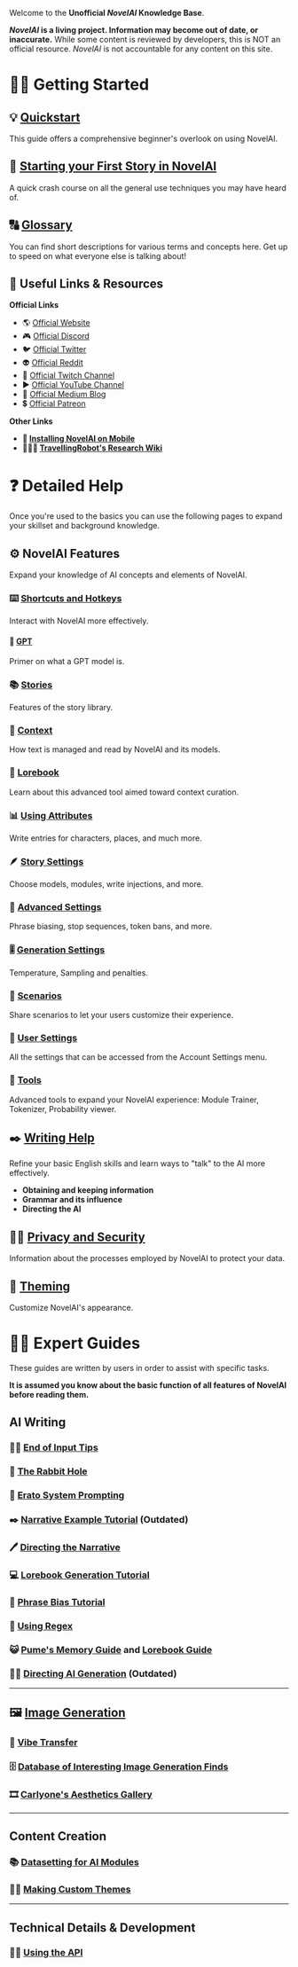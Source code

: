 Welcome to the **Unofficial *NovelAI* Knowledge Base**.


***NovelAI* is a living project. Information may become out of date, or inaccurate.**
While some content is reviewed by developers, this is NOT an official resource.
*NovelAI* is not accountable for any content on this site.

# 🏃‍♀️ Getting Started

## **💡 [Quickstart](Quickstart)**

This guide offers a comprehensive beginner\'s overlook on using NovelAI.

##  **🔰 [Starting your First Story in NovelAI](Starting-your-first-story-in-NovelAI)**

A quick crash course on all the general use techniques you may have heard of.

## **🔠 [Glossary](Glossary)**

You can find short descriptions for various terms and concepts here. Get up to speed on what everyone else is talking about!

## 🔗 Useful Links & Resources

**Official Links**

-   🌎 [Official Website](https://novelai.net/)
-   🎮 [Official Discord](https://discord.gg/novelai)
-   🐦 [Official Twitter](https://twitter.com/novelaiofficial)
-   👽 [Official Reddit](https://www.reddit.com/r/NovelAi/)
-   🎥 [Official Twitch Channel](https://www.twitch.tv/novelai)
-   ▶️ [Official YouTube Channel](https://www.youtube.com/channel/UCTK_ytXlba9AmtWTTLuTlxw)
-   📰 [Official Medium Blog](https://novelai.medium.com/)
-   💲 [Official Patreon](https://patreon.com/novelai)

**Other Links**

-   **📱 [Installing NovelAI on Mobile](Installing-NovelAI-on-Mobile)**
-   **👩🏿‍🔬 [TravellingRobot\'s Research Wiki](https://github.com/TravellingRobot/NAI_Community_Research/wiki)**

# ❓ Detailed Help

Once you're used to the basics you can use the following pages to expand your skillset and background knowledge.

## **⚙️ NovelAI Features**

Expand your knowledge of AI concepts and elements of NovelAI.

### **⌨️ [Shortcuts and Hotkeys](Shortcuts-and-Hotkeys)**

Interact with NovelAI more effectively.

#### **🧠 [GPT](GPT)**

Primer on what a GPT model is.

### **📚 [Stories](Stories)**

Features of the story library.

### **📃 [Context](Context)**

How text is managed and read by NovelAI and its models.

### **📖 [Lorebook](Lorebook)**
Learn about this advanced tool aimed toward context curation.

### **📊 [Using Attributes](Using-Attributes)**
Write entries for characters, places, and much more.

### **🪶 [Story Settings](Story-Settings)**

Choose models, modules, write injections, and more.

### **🔬 [Advanced Settings](Advanced-Settings)**

Phrase biasing, stop sequences, token bans, and more.

### **🎚️ [Generation Settings](Generation-Settings)**

Temperature, Sampling and penalties.

### **🤝 [Scenarios](Scenarios)**

Share scenarios to let your users customize their experience.

### **🧰 [User Settings](User-Settings)**

All the settings that can be accessed from the Account Settings menu.

### **🔧 [Tools](Tools)**

Advanced tools to expand your NovelAI experience: Module Trainer, Tokenizer, Probability viewer.

## **✒️ [Writing Help](Writing-Help)**

Refine your basic English skills and learn ways to "talk" to the AI more effectively.

- **Obtaining and keeping information**
- **Grammar and its influence**
- **Directing the AI**

## **🕵️‍♂️ [Privacy and Security](Privacy-and-Security)**

Information about the processes employed by NovelAI to protect your data.

## **🎨 [Theming](Theming)**

Customize NovelAI's appearance.

# 👩‍💻 Expert Guides

These guides are written by users in order to assist with specific
tasks.

**It is assumed you know about the basic function of all features of
NovelAI before reading them.**

## AI Writing

### **👨‍🏫 [End of Input Tips](End-of-Input-Tips)**

### **🐇 [The Rabbit Hole](The-Rabbit-Hole)**

### **💪 [Erato System Prompting](Erato-System-Prompt)**

### **✒️ [Narrative Example Tutorial](Narrative-Example-Tutorial)** (Outdated)

### **🖊️ [Directing the Narrative](Directing-the-Narrative)**

### **💻 [Lorebook Generation Tutorial](Lorebook-Generation-Tutorial)**

### **📏 [Phrase Bias Tutorial](Phrase-Bias-Tutorial)**

### **🤖 [Using Regex](Using-Regex)**

### **😺 [Pume\'s Memory Guide](https://rentry.org/memory-guide) and [Lorebook Guide](https://rentry.org/lorebook-guide)**

### **👩‍✈️ [Directing AI Generation](Directing-AI-Generation)** (Outdated)

***

## **🖼️ [Image Generation](Image-Generation)**

### **📳 [Vibe Transfer](Vibe-Transfer)**

### **🗄️ [Database of Interesting Image Generation Finds](Database-of-Interesting-Image-Generation-Finds)**

### **🎞️ [Carlyone\'s Aesthetics Gallery](https://zele.st/NovelAI/)**

***

## Content Creation

### **📚 [Datasetting for AI Modules](Datasetting-for-AI-Modules)**

### **👩‍🎨 [Making Custom Themes](Making-Custom-Themes)**

***

## Technical Details & Development

### **🧑‍💻 [Using the API](Using-the-API)**


